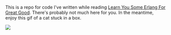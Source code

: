 This is a repo for code I've written while reading [Learn You Some Erlang For Great Good](http://learnyousomeerlang.com/). There's probably not much here for you. In the meantime, enjoy this gif of a cat stuck in a box.

![](http://media1.giphy.com/media/3oEdv889IaMYigqgZa/giphy.gif)
